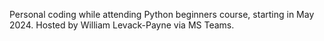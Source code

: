 Personal coding while attending Python beginners course, starting in May 2024.
Hosted by William Levack-Payne via MS Teams.
